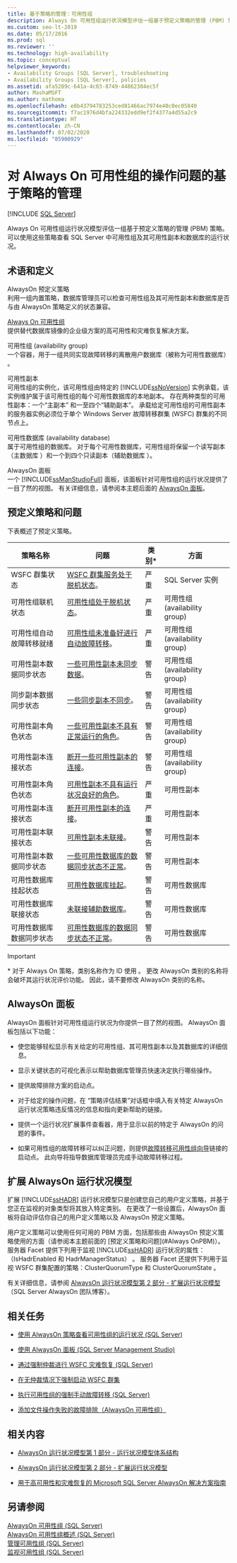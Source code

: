 ```yaml
---
title: 基于策略的管理：可用性组
description: Always On 可用性组运行状况模型评估一组基于预定义策略的管理 (PBM) 策略。 可以使用这些策略查看 SQL Server 中可用性组以及副本和数据库的运行状况。
ms.custom: seo-lt-2019
ms.date: 05/17/2016
ms.prod: sql
ms.reviewer: ''
ms.technology: high-availability
ms.topic: conceptual
helpviewer_keywords:
- Availability Groups [SQL Server], troubleshooting
- Availability Groups [SQL Server], policies
ms.assetid: afa5289c-641a-4c03-8749-44862384ec5f
author: MashaMSFT
ms.author: mathoma
ms.openlocfilehash: e8b43794783253ced81466ac7974e40c0ec05840
ms.sourcegitcommit: f7ac1976d4bfa224332edd9ef2f4377a4d55a2c9
ms.translationtype: HT
ms.contentlocale: zh-CN
ms.lasthandoff: 07/02/2020
ms.locfileid: "85900929"
---
```

# <a name="policy-based-management-for-operational-issues-with-always-on-availability-groups"></a>对 Always On 可用性组的操作问题的基于策略的管理
[!INCLUDE [SQL Server](../../../includes/applies-to-version/sqlserver.md)]

  Always On 可用性组运行状况模型评估一组基于预定义策略的管理 (PBM) 策略。 可以使用这些策略查看 SQL Server 中可用性组及其可用性副本和数据库的运行状况。  
  
  
##  <a name="terms-and-definitions"></a><a name="TermsAndDefinitions"></a> 术语和定义  
 AlwaysOn 预定义策略  
 利用一组内置策略，数据库管理员可以检查可用性组及其可用性副本和数据库是否与由 AlwaysOn 策略定义的状态兼容。  
  
 [Always On 可用性组](../../../database-engine/availability-groups/windows/always-on-availability-groups-sql-server.md)  
 提供替代数据库镜像的企业级方案的高可用性和灾难恢复解决方案。  
  
 可用性组 (availability group)  
 一个容器，用于一组共同实现故障转移的离散用户数据库（被称为可用性数据库）  。  
  
 可用性副本  
 可用性组的实例化，该可用性组由特定的 [!INCLUDE[ssNoVersion](../../../includes/ssnoversion-md.md)] 实例承载，该实例维护属于该可用性组的每个可用性数据库的本地副本。  存在两种类型的可用性副本：一个“主副本”  和一至四个“辅助副本”。 承载给定可用性组的可用性副本的服务器实例必须位于单个 Windows Server 故障转移群集 (WSFC) 群集的不同节点上。  
  
 可用性数据库 (availability database)  
 属于可用性组的数据库。 对于每个可用性数据库，可用性组将保留一个读写副本（主数据库  ）和一个到四个只读副本（辅助数据库  ）。  
  
 AlwaysOn 面板  
 一个 [!INCLUDE[ssManStudioFull](../../../includes/ssmanstudiofull-md.md)] 面板，该面板针对可用性组的运行状况提供了一目了然的视图。 有关详细信息，请参阅本主题后面的 [AlwaysOn 面板](#Dashboard)。  
  
##  <a name="predefined-policies-and-issues"></a><a name="Always OnPBM"></a> 预定义策略和问题  
 下表概述了预定义策略。  
  
|策略名称|问题| 类别&#42;|方面|  
|-----------------|-----------|--------------------|-----------|  
|WSFC 群集状态|[WSFC 群集服务处于脱机状态](../../../database-engine/availability-groups/windows/wsfc-cluster-service-is-offline.md)。|严重|SQL Server 实例|  
|可用性组联机状态|[可用性组处于脱机状态](../../../database-engine/availability-groups/windows/availability-group-is-offline.md)。|严重|可用性组 (availability group)|  
|可用性组自动故障转移就绪|[可用性组未准备好进行自动故障转移](../../../database-engine/availability-groups/windows/availability-group-is-not-ready-for-automatic-failover.md)。|严重|可用性组 (availability group)|  
|可用性副本数据同步状态|[一些可用性副本未同步数据](../../../database-engine/availability-groups/windows/some-availability-replicas-are-not-synchronizing-data.md)。|警告|可用性组 (availability group)|  
|同步副本数据同步状态|[一些同步副本不同步](../../../database-engine/availability-groups/windows/some-synchronous-replicas-are-not-synchronized.md)。|警告|可用性组 (availability group)|  
|可用性副本角色状态|[一些可用性副本不具有正常运行的角色](../../../database-engine/availability-groups/windows/some-availability-replicas-do-not-have-a-healthy-role.md)。|警告|可用性组 (availability group)|  
|可用性副本连接状态|[断开一些可用性副本的连接](../../../database-engine/availability-groups/windows/some-availability-replicas-are-disconnected.md)。|警告|可用性组 (availability group)|  
|可用性副本角色状态|[可用性副本不具有运行状况良好的角色](../../../database-engine/availability-groups/windows/availability-replica-does-not-have-a-healthy-role.md)。|严重|可用性副本|  
|可用性副本连接状态|[断开可用性副本的连接](../../../database-engine/availability-groups/windows/availability-replica-is-disconnected.md)。|严重|可用性副本|  
|可用性副本联接状态|[可用性副本未联接](../../../database-engine/availability-groups/windows/availability-replica-is-not-joined.md)。|警告|可用性副本|  
|可用性副本数据同步状态|[一些可用性数据库的数据同步状态不正常](../../../database-engine/availability-groups/windows/data-synchronization-state-of-some-availability-database-is-not-healthy.md)。|警告|可用性副本|  
|可用性数据库挂起状态|[可用性数据库挂起](../../../database-engine/availability-groups/windows/availability-database-is-suspended.md)。|警告|可用性数据库|  
|可用性数据库联接状态|[未联接辅助数据库](../../../database-engine/availability-groups/windows/secondary-database-is-not-joined.md)。|警告|可用性数据库|  
|可用性数据库数据同步状态|[可用性数据库的数据同步状态不正常](../../../database-engine/availability-groups/windows/data-synchronization-state-of-availability-database-is-not-healthy.md)。|警告|可用性数据库|  
  
> [!IMPORTANT]
>  &#42; 对于 Always On 策略，类别名称作为 ID 使用  。 更改 AlwaysOn 类别的名称将会破坏其运行状况评价功能。 因此，请不要修改 AlwaysOn 类别的名称。  
  
##  <a name="always-on-dashboard"></a><a name="Dashboard"></a> AlwaysOn 面板  
 AlwaysOn 面板针对可用性组运行状况为你提供一目了然的视图。 AlwaysOn 面板包括以下功能：  
  
-   使您能够轻松显示有关给定的可用性组、其可用性副本以及其数据库的详细信息。  
  
-   显示关键状态的可视化表示以帮助数据库管理员快速决定执行哪些操作。  
  
-   提供故障排除方案的启动点。  
  
-   对于给定的操作问题，在  “策略评估结果”对话框中填入有关特定 AlwaysOn 运行状况策略违反情况的信息和指向更新帮助的链接。  
  
-   提供一个运行状况扩展事件查看器，用于显示以前的特定于 AlwaysOn 的问题的事件。  
  
-   如果可用性组的故障转移可以纠正问题，则提供[故障转移可用性组向导](../../../database-engine/availability-groups/windows/use-the-fail-over-availability-group-wizard-sql-server-management-studio.md)链接的启动点。 此向导将指导数据库管理员完成手动故障转移过程。  
  
##  <a name="extending-the-always-on-health-model"></a><a name="ExtendHealthModel"></a> 扩展 AlwaysOn 运行状况模型  
 扩展 [!INCLUDE[ssHADR](../../../includes/sshadr-md.md)] 运行状况模型只是创建您自己的用户定义策略，并基于您正在监视的对象类型将其放入特定类别。  在更改了一些设置后，AlwaysOn 面板将自动评估你自己的用户定义策略以及 AlwaysOn 预定义策略。  
  
 用户定义策略可以使用任何可用的 PBM 方面，包括那些由 AlwaysOn 预定义策略使用的方面（请参阅本主题前面的 [预定义策略和问题](#Always OnPBM)）。 服务器 Facet 提供下列用于监视 [!INCLUDE[ssHADR](../../../includes/sshadr-md.md)] 运行状况的属性：（IsHadrEnabled 和 HadrManagerStatus）   。 服务器 Facet 还提供下列用于监视 WSFC 群集配置的策略：ClusterQuorumType 和 ClusterQuorumState   。  
  
 有关详细信息，请参阅 [AlwaysOn 运行状况模型第 2 部分 - 扩展运行状况模型](https://blogs.msdn.microsoft.com/sqlalwayson/2012/02/13/the-alwayson-health-model-part-2-extending-the-health-model/) （SQL Server AlwaysOn 团队博客）。  
  
##  <a name="related-tasks"></a><a name="RelatedTasks"></a> 相关任务  
  
-   [使用 AlwaysOn 策略查看可用性组的运行状况 (SQL Server)](../../../database-engine/availability-groups/windows/use-always-on-policies-to-view-the-health-of-an-availability-group-sql-server.md)  
  
-   [使用 AlwaysOn 面板 (SQL Server Management Studio)](../../../database-engine/availability-groups/windows/use-the-always-on-dashboard-sql-server-management-studio.md)  
  
-   [通过强制仲裁进行 WSFC 灾难恢复 (SQL Server)](../../../sql-server/failover-clusters/windows/wsfc-disaster-recovery-through-forced-quorum-sql-server.md)  
  
-   [在无仲裁情况下强制启动 WSFC 群集](../../../sql-server/failover-clusters/windows/force-a-wsfc-cluster-to-start-without-a-quorum.md)  
  
-   [执行可用性组的强制手动故障转移 (SQL Server)](../../../database-engine/availability-groups/windows/perform-a-forced-manual-failover-of-an-availability-group-sql-server.md)  
  
-   [添加文件操作失败的故障排除（AlwaysOn 可用性组）](../../../database-engine/availability-groups/windows/troubleshoot-a-failed-add-file-operation-always-on-availability-groups.md)  
  
##  <a name="related-content"></a><a name="RelatedContent"></a> 相关内容  
  
-   [AlwaysOn 运行状况模型第 1 部分 - 运行状况模型体系结构](https://blogs.msdn.microsoft.com/sqlalwayson/2012/02/08/the-alwayson-health-model-part-1-health-model-architecture/)  
  
-   [AlwaysOn 运行状况模型第 2 部分 - 扩展运行状况模型](https://blogs.msdn.microsoft.com/sqlalwayson/2012/02/13/the-alwayson-health-model-part-2-extending-the-health-model/)  
  
-   [用于高可用性和灾难恢复的 Microsoft SQL Server AlwaysOn 解决方案指南](https://go.microsoft.com/fwlink/?LinkId=227600)  
  
## <a name="see-also"></a>另请参阅  
 [AlwaysOn 可用性组 (SQL Server)](../../../database-engine/availability-groups/windows/always-on-availability-groups-sql-server.md)   
 [AlwaysOn 可用性组概述 (SQL Server)](../../../database-engine/availability-groups/windows/overview-of-always-on-availability-groups-sql-server.md)   
 [管理可用性组 (SQL Server)](../../../database-engine/availability-groups/windows/administration-of-an-availability-group-sql-server.md)   
 [监视可用性组 (SQL Server)](../../../database-engine/availability-groups/windows/monitoring-of-availability-groups-sql-server.md)  
  
  
